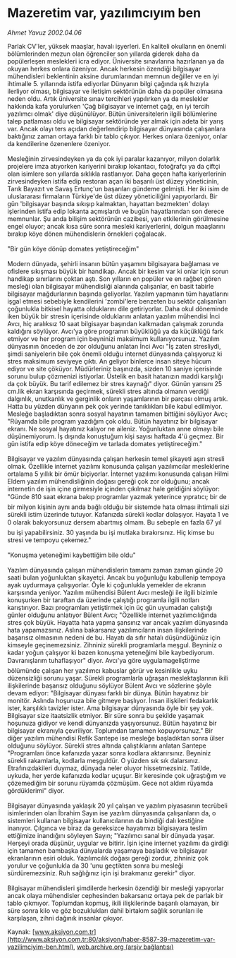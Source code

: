 # Mazeretim var, yazılımcıyım ben

*Ahmet Yavuz 2002.04.06*

<font class="agenda2NewsSpot">
 Parlak CV'ler, yüksek maaşlar, havalı işyerleri. En kaliteli okulların en önemli bölümlerinden mezun olan öğrenciler son yıllarda giderek daha da popülerleşen meslekleri icra ediyor. Üniversite sınavlarına hazırlanan ya da okuyan herkes onlara özeniyor. Ancak herkesin özendiği bilgisayar mühendisleri beklentinin aksine durumlarından memnun değiller ve en iyi ihtimalle 5. yıllarında istifa ediyorlar
</font>
<font class="newsDetail">
 Dünyanın bilgi çağında ışık hızıyla ilerliyor olması, bilgisayar ve iletişim sektörünün daha da popüler olmasına neden oldu. Artık üniversite sınav tercihleri yapılırken ya da meslekler hakkında kafa yorulurken 'Çağ bilgisayar ve internet çağı, en iyi tercih yazılımcı olmak' diye düşünülüyor. Bütün üniversitelerin ilgili bölümlerine talep patlaması oldu ve bilgisayar sektöründe yer almak için adeta bir yarış var. Ancak olayı ters açıdan değerlendirip bilgisayar dünyasında çalışanlara baktığınız zaman ortaya farklı bir tablo çıkıyor. Herkes onlara özeniyor, onlar da kendilerine özenenlere özeniyor.
 <br/>
 <br/>
 Mesleğinin zirvesindeyken ya da çok iyi paralar kazanıyor, milyon dolarlık projelere imza atıyorken kariyerini bırakıp lokantacı, fotoğrafçı ya da çiftçi olan isimlere son yıllarda sıklıkla rastlanıyor. Daha geçen hafta kariyerlerinin zirvesindeyken istifa edip restoran açan iki başarılı üst düzey yöneticinin, Tarık Bayazıt ve Savaş Ertunç'un başarıları gündeme gelmişti. Her iki isim de uluslararası firmaların Türkiye'de üst düzey yöneticiliğini yapıyorlardı. Bir gün 'bilgisayar başında sıkışıp kalmaktan, hayattan bezmekten' dolayı işlerinden istifa edip lokanta açmışlardı ve bugün hayatlarından son derece memnunlar. Şu anda bilişim sektörünün cazibesi, yan etkilerinin görülmesine engel oluyor; ancak kısa süre sonra mesleki kariyerlerini, dolgun maaşlarını bırakıp köye dönen mühendislerin örnekleri çoğalacak.
 <br/>
 <br/>
 "Bir gün köye dönüp domates yetiştireceğim"
 <br/>
 <br/>
 Modern dünyada, şehirli insanın bütün yaşamını bilgisayara bağlaması ve ofislere sıkışması büyük bir handikap. Ancak bir kesim var ki onlar için sorun handikap sınırlarını çoktan aştı. Son yılların en popüler ve en rağbet gören mesleği olan bilgisayar mühendisliği alanında çalışanlar, en basit tabirle bilgisayar mağdurlarının başında geliyorlar. Yazılım yapmanın tüm hayatlarını işgal etmesi sebebiyle kendilerini 'zombi'lere benzeten bu sektör çalışanları çoğunlukla bitkisel hayatta olduklarını dile getiriyorlar. Daha okul döneminde iken büyük bir stresin içerisinde olduklarını anlatan yazılım mühendisi İnci Avcı, hiç aralıksız 10 saat bilgisayar başından kalkmadan çalışmak zorunda kaldığını söylüyor. Avcı'ya göre programın büyüklüğü ya da küçüklüğü fark etmiyor ve her program için beyninizi maksimum kullanıyorsunuz. Yazılım dünyasının önceden de zor olduğunu anlatan İnci Avcı "İş zaten stresliydi, şimdi saniyelerin bile çok önemli olduğu internet dünyasında çalışıyoruz ki stres maksimum seviyeye çıktı. An geliyor binlerce insan siteye hücum ediyor ve site çöküyor. Müdürleriniz başınızda, sizden 10 saniye içerisinde sorunu bulup çözmenizi istiyorlar. Üstelik en basit hatanızın maddi karşılığı da çok büyük. Bu tarif edilemez bir stres kaynağı" diyor. Günün yarısını 25 cm.lik ekran karşısında geçirmek, sürekli stres altında olmanın verdiği dalgınlık, unutkanlık ve gerginlik onların yaşamlarının bir parçası olmuş artık. Hatta bu yüzden dünyanın pek çok yerinde tanıklıkları bile kabul edilmiyor. Mesleğe başladıktan sonra sosyal hayatının tamamen bittiğini söylüyor Avcı; "Rüyamda bile program yazdığım çok oldu. Bütün hayatınız bir bilgisayar ekranı. Ne sosyal hayatınız kalıyor ne aileniz. Yoğunluktan anne olmayı bile düşünemiyorum. İş dışında konuştuğum kişi sayısı haftada 4'ü geçmez. Bir gün istifa edip köye döneceğim ve tarlada domates yetiştireceğim."
 <br/>
 <br/>
 Bilgisayar ve yazılım dünyasında çalışan herkesin temel şikayeti aşırı stresli olmak. Özellikle internet yazılımı konusunda çalışan yazılımcılar mesleklerine ortalama 5 yıllık bir ömür biçiyorlar. İnternet yazılımı konusunda çalışan Hilmi Eldem yazılım mühendisliğinin doğası gereği çok zor olduğunu; ancak internetin de işin içine girmesiyle içinden çıkılmaz hale geldiğini söylüyor: "Günde 810 saat ekrana bakıp programlar yazmak yeterince yıpratıcı; bir de bir milyon kişinin aynı anda bağlı olduğu bir sistemde hata olması ihtimali sizi sürekli istim üzerinde tutuyor. Kafanızda sürekli kodlar dolaşıyor. Hayata 1 ve 0 olarak bakıyorsunuz dersem abartmış olmam. Bu sebeple en fazla 67 yıl bu işi yapabilirsiniz. 30 yaşında bu işi mutlaka bırakırsınız. Hiç kimse bu stresi ve tempoyu çekemez."
 <br/>
 <br/>
 "Konuşma yeteneğimi kaybettiğim bile oldu"
 <br/>
 <br/>
 Yazılım dünyasında çalışan mühendislerin tamamı zaman zaman günde 20 saati bulan yoğunluktan şikayetçi. Ancak bu yoğunluğu kabullenip tempoya ayak uydurmaya çalışıyorlar. Öyle ki çoğunlukla yemekler de ekranın karşısında yeniyor. Yazılım mühendisi Bülent Avcı mesleği ile ilgili bizimle konuşurken bir taraftan da üzerinde çalıştığı programla ilgili notları karıştırıyor. Bazı programları yetiştirmek için üç gün uyumadan çalıştığı günler olduğunu anlatıyor Bülent Avcı; "Özellikle internet yazılımcılığında stres çok büyük. Hayatta hata yapma şansınız var ancak yazılım dünyasında hata yapamazsınız. Aslına bakarsanız yazılımcıların insan ilişkilerinde başarısız olmasının nedeni de bu. Hayatı da sıfır hatalı düşündüğünüz için kimseyle geçinemezsiniz. Zihniniz sürekli programlarla meşgul. Beyniniz o kadar yoğun çalışıyor ki bazen konuşma yeteneğimi bile kaybediyorum. Davranışlarım tuhaflaşıyor" diyor. Avcı'ya göre uygulamageliştirme bölümünde çalışan her yazılımcı kabuslar görür ve kesinlikle uyku düzensizliği sorunu yaşar. Sürekli programlarla uğraşan meslektaşlarının ikili ilişkilerinde başarısız olduğunu söylüyor Bülent Avcı ve sözlerine şöyle devam ediyor: "Bilgisayar dünyası farklı bir dünya. Bütün hayatınız bir monitör. Aslında hoşunuza bile gitmeye başlıyor. İnsan ilişkileri fedakarlık ister, karşılıklı tavizler ister. Ama bilgisayar dünyasında öyle bir şey yok. Bilgisayar size itaatsizlik etmiyor. Bir süre sonra bu şekilde yaşamak hoşunuza gidiyor ve kendi dünyanızda yaşıyorsunuz. Bütün hayatınız bir bilgisayar ekranıyla çevriliyor. Toplumdan tamamen kopuyorsunuz." Bir diğer yazılım mühendisi Refik Sarıtepe ise mesleğe başladıktan sonra ülser olduğunu söylüyor. Sürekli stres altında çalıştıklarını anlatan Sarıtepe "Programları önce kafanızda yazar sonra kodlara aktarırsınız. Beyniniz sürekli rakamlarla, kodlarla meşguldür. O yüzden sık sık dalarsınız. Etrafınızdakileri duymaz, dünyada neler oluyor hissetmezsiniz. Tatilde, uykuda, her yerde kafanızda kodlar uçuşur. Bir keresinde çok uğraştığım ve çözemediğim bir sorunu rüyamda çözmüşüm. Gece not aldım rüyamda gördüklerimi" diyor.
 <br/>
 <br/>
 Bilgisayar dünyasında yaklaşık 20 yıl çalışan ve yazılım piyasasının tecrübeli isimlerinden olan İbrahim Sayın ise yazılım dünyasında çalışanların da, o sistemleri kullanan bilgisayar kullanıcılarının da bindiği dalı kestiğine inanıyor. Çılgınca ve biraz da gereksizce hayatımızı bilgisayara teslim ettiğimize inandığını söyleyen Sayın; "Yazılımcı sanal bir dünyada yaşar. Herşeyi orada düşünür, uygular ve bitirir. İşin içine internet yazılımı da girdiği için tamamen bambaşka dünyalarda yaşamaya başladık ve bilgisayar ekranlarının esiri olduk. Yazılımcılık doğası gereği zordur, zihniniz çok yorulur ve çoğunlukla da 30 'unu geçtikten sonra bu mesleği sürdüremezsiniz. Ruh sağlığınız için işi bırakmanız gerekir" diyor.
 <br/>
 <br/>
 Bilgisayar mühendisleri şimdilerde herkesin özendiği bir mesleği yapıyorlar ancak olaya mühendisler cephesinden bakarsanız ortaya pek de parlak bir tablo çıkmıyor. Toplumdan kopmuş, ikili ilişkilerinde başarılı olamayan, bir süre sonra kilo ve göz bozuklukları dahil birtakım sağlık sorunları ile karşılaşan, zihni dağınık insanlar çıkıyor.
 <br/>
</font>

Kaynak: [www.aksiyon.com.tr](http://www.aksiyon.com.tr:80/aksiyon/haber-8587-39-mazeretim-var-yazilimciyim-ben.html), [web.archive.org (arşiv bağlantısı)](http://web.archive.org/web/20101229212448/http://www.aksiyon.com.tr:80/aksiyon/haber-8587-39-mazeretim-var-yazilimciyim-ben.html)
